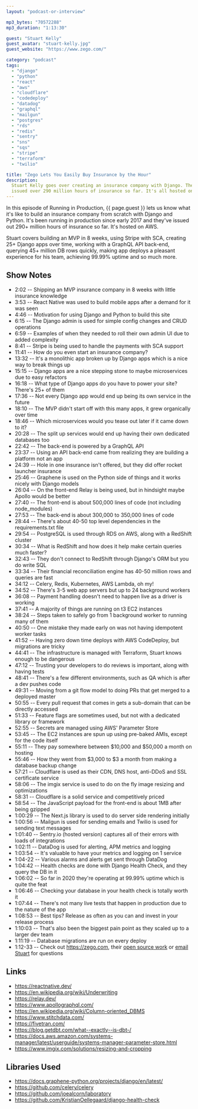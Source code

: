 ```yaml
---
layout: "podcast-or-interview"

mp3_bytes: "70572288"
mp3_duration: "1:13:30"

guest: "Stuart Kelly"
guest_avatar: "stuart-kelly.jpg"
guest_website: "https://www.zego.com/"

category: "podcast"
tags:
  - "django"
  - "python"
  - "react"
  - "aws"
  - "cloudflare"
  - "codedeploy"
  - "datadog"
  - "graphql"
  - "mailgun"
  - "postgres"
  - "rds"
  - "redis"
  - "sentry"
  - "sns"
  - "sqs"
  - "stripe"
  - "terraform"
  - "twilio"

title: "Zego Lets You Easily Buy Insurance by the Hour"
description:
  Stuart Kelly goes over creating an insurance company with Django. They've
  issued over 290 million hours of insurance so far. It's all hosted on AWS.
---
```


In this episode of Running in Production, {{ page.guest }} lets us know what it's
like to build an insurance company from scratch with Django and Python. It's
been running in production since early 2017 and they've issued out 290+ million
hours of insurance so far. It's hosted on AWS.

Stuart covers building an MVP in 8 weeks, using Stripe with SCA, creating 25+
Django apps over time, working with a GraphQL API back-end, querying 45+
million DB rows quickly, making app deploys a pleasant experience for his team,
achieving 99.99% uptime and so much more.

## Show Notes

- 2:02 -- Shipping an MVP insurance company in 8 weeks with little insurance knowledge
- 3:53 -- React Native was used to build mobile apps after a demand for it was seen
- 4:46 -- Motivation for using Django and Python to build this site
- 6:15 -- The Django admin is used for simple config changes and CRUD operations
- 6:59 -- Examples of when they needed to roll their own admin UI due to added complexity
- 8:41 -- Stripe is being used to handle the payments with SCA support
- 11:41 -- How do you even start an insurance company?
- 13:32 -- It's a monolithic app broken up by Django apps which is a nice way to break things up
- 15:15 -- Django apps are a nice stepping stone to maybe microservices due to easy refactors
- 16:18 -- What type of Django apps do you have to power your site? There's 25+ of them
- 17:36 -- Not every Django app would end up being its own service in the future
- 18:10 -- The MVP didn't start off with this many apps, it grew organically over time
- 18:46 -- Which microservices would you tease out later if it came down to it?
- 20:28 -- The split up services would end up having their own dedicated databases too
- 22:42 -- The back-end is powered by a GraphQL API
- 23:37 -- Using an API back-end came from realizing they are building a platform not an app
- 24:39 -- Hole in one insurance isn't offered, but they did offer rocket launcher insurance
- 25:46 -- Graphene is used on the Python side of things and it works nicely with Django models
- 26:04 -- On the front-end Relay is being used, but in hindsight maybe Apollo would be better
- 27:40 -- The front-end is about 500,000 lines of code (not including node_modules)
- 27:53 -- The back-end is about 300,000 to 350,000 lines of code
- 28:44 -- There's about 40-50 top level dependencies in the requirements.txt file
- 29:54 -- PostgreSQL is used through RDS on AWS, along with a RedShift cluster
- 30:34 -- What is RedShift and how does it help make certain queries much faster?
- 32:43 -- They don't connect to RedShift through Django's ORM but you do write SQL
- 33:34 -- Their financial reconciliation engine has 40-50 million rows and queries are fast
- 34:12 -- Celery, Redis, Kubernetes, AWS Lambda, oh my!
- 34:52 -- There's 3-5 web app servers but up to 24 background workers
- 36:08 -- Payment handling doesn't need to happen live as a driver is working
- 37:41 -- A majority of things are running on t3 EC2 instances
- 38:24 -- Steps taken to safely go from 1 background worker to running many of them
- 40:50 -- One mistake they made early on was not having idempotent worker tasks
- 41:52 -- Having zero down time deploys with AWS CodeDeploy, but migrations are tricky
- 44:41 -- The infrastructure is managed with Terraform, Stuart knows enough to be dangerous
- 47:12 -- Trusting your developers to do reviews is important, along with having tests
- 48:41 -- There's a few different environments, such as QA which is after a dev pushes code
- 49:31 -- Moving from a git flow model to doing PRs that get merged to a deployed master
- 50:55 -- Every pull request that comes in gets a sub-domain that can be directly accessed
- 51:33 -- Feature flags are sometimes used, but not with a dedicated library or framework
- 52:55 -- Secrets are managed using AWS' Parameter Store
- 53:45 -- The EC2 instances are spun up using pre-baked AMIs, except for the code itself
- 55:11 -- They pay somewhere between $10,000 and $50,000 a month on hosting
- 55:46 -- How they went from $3,000 to $3 a month from making a database backup change
- 57:21 -- Cloudflare is used as their CDN, DNS host, anti-DDoS and SSL certificate service
- 58:06 -- The imgix service is used to do on the fly image resizing and optimizations
- 58:31 -- Cloudflare is a solid service and competitively priced
- 58:54 -- The JavaScript payload for the front-end is about 1MB after being gzipped
- 1:00:29 -- The Next.js library is used to do server side rendering initially
- 1:00:56 -- Mailgun is used for sending emails and Twilio is used for sending text messages
- 1:01:40 -- Sentry.io (hosted version) captures all of their errors with loads of integrations
- 1:02:11 -- DataDog is used for alerting, APM metrics and logging
- 1:03:54 -- It's valuable to have your metrics and logging on 1 service
- 1:04-22 -- Various alarms and alerts get sent through DataDog
- 1:04:42 -- Health checks are done with Django Health Check, and they query the DB in it
- 1:06:02 -- So far in 2020 they're operating at 99.99% uptime which is quite the feat
- 1:06:46 -- Checking your database in your health check is totally worth it
- 1:07:44 -- There's not many live tests that happen in production due to the nature of the app
- 1:08:53 -- Best tips? Release as often as you can and invest in your release process
- 1:10:03 -- That's also been the biggest pain point as they scaled up to a larger dev team
- 1:11:19 -- Database migrations are run on every deploy
- 1:12-33 -- Check out <https://zego.com>, their [open source work](https://github.com/Zegocover) or [email Stuart](mailto:stuart@zego.com) for questions

## Links

- <https://reactnative.dev/>
- <https://en.wikipedia.org/wiki/Underwriting>
- <https://relay.dev/>
- <https://www.apollographql.com/>
- <https://en.wikipedia.org/wiki/Column-oriented_DBMS>
- <https://www.stitchdata.com/>
- <https://fivetran.com/>
- <https://blog.getdbt.com/what--exactly--is-dbt-/>
- <https://docs.aws.amazon.com/systems-manager/latest/userguide/systems-manager-parameter-store.html>
- <https://www.imgix.com/solutions/resizing-and-cropping>

## Libraries Used

- <https://docs.graphene-python.org/projects/django/en/latest/>
- <https://github.com/celery/celery>
- <https://github.com/joealcorn/laboratory>
- <https://github.com/KristianOellegaard/django-health-check>
